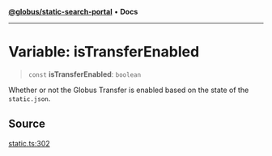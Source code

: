 [**@globus/static-search-portal**](../README.md) • **Docs**

***

# Variable: isTransferEnabled

> `const` **isTransferEnabled**: `boolean`

Whether or not the Globus Transfer is enabled based on the state of the `static.json`.

## Source

[static.ts:302](https://github.com/globus/static-search-portal/blob/070e36d2f911e99d43e515c735c6dc05f429a795/static.ts#L302)
